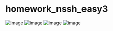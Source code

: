 # homework_nssh_easy3
![image](https://user-images.githubusercontent.com/86054592/138454523-4f9c37f9-dbd5-49c3-9c8a-b23b1b5c2e01.png)
![image](https://user-images.githubusercontent.com/86054592/138454827-bcc3705e-6b54-442d-b758-d8019b4a629b.png)
![image](https://user-images.githubusercontent.com/86054592/138454894-0f20398e-f88e-448e-866e-d233edaa7f7a.png)
![image](https://user-images.githubusercontent.com/86054592/138556927-7d386552-4df9-437d-93a0-82233f38dacc.png)
